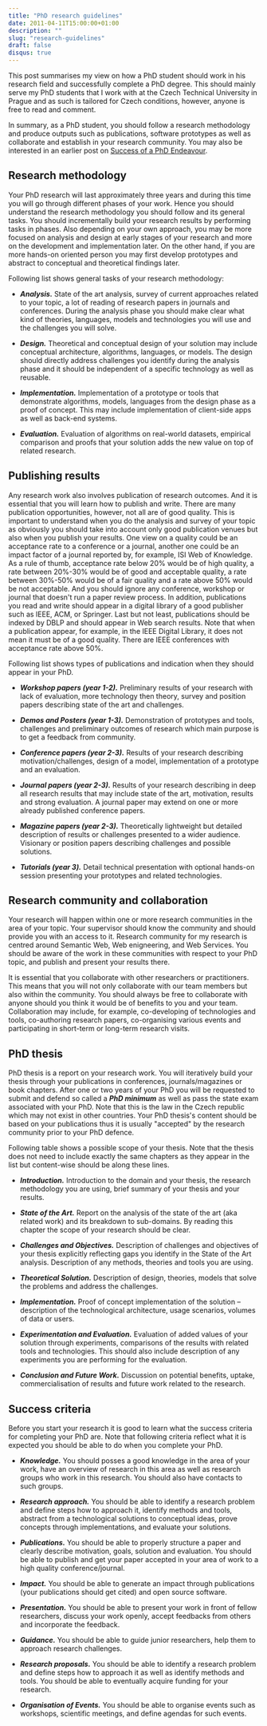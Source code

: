 ```yaml
---
title: "PhD research guidelines"
date: 2011-04-11T15:00:00+01:00
description: ""
slug: "research-guidelines"
draft: false
disqus: true
---
```


This post summarises my view on how a PhD student should work in his research field and successfully complete a PhD degree. This should mainly serve my PhD students that I work with at the Czech Technical University in Prague and as such is tailored for Czech conditions, however, anyone is free to read and comment. 

In summary, as a PhD student, you should follow a research methodology and produce outputs such as publications, software prototypes as well as collaborate and establish  in your research community. You may also be interested in an earlier post on [Success of a PhD Endeavour](/2008/07/success-phd-endeavour/).

## Research methodology

Your PhD research will last approximately three years and during this time you will go through different phases of your work. Hence you should understand the research methodology you should follow and its general tasks. You should incrementally build your research results by performing tasks in phases. Also depending on your own approach, you may be more focused on analysis and design at early stages of your research and more on the development and implementation later. On the other hand, if you are more hands-on oriented person you may first develop prototypes and abstract to conceptual and theoretical findings later.

Following list shows general tasks of your research methodology:

- ***Analysis.***	State of the art analysis, survey of current approaches related to your topic, a lot of reading of research papers in journals and conferences. During the analysis phase you should make clear what kind of theories, languages, models and technologies you will use and the challenges you will solve.

- ***Design.***	Theoretical and conceptual design of your solution may include conceptual architecture, algorithms, languages, or models. The design should directly address challenges you identify during the analysis phase and it should be independent of a specific technology as well as reusable.

- ***Implementation.***	Implementation of a prototype or tools that demonstrate algorithms, models, languages from the design phase as a proof of concept. This may include implementation of client-side apps as well as back-end systems.

- ***Evaluation.***	Evaluation of algorithms on real-world datasets, empirical comparison and proofs that your solution adds the new value on top of related research.

## Publishing results 

Any research work also involves publication of research outcomes. And it is essential that you will learn how to publish and write. There are many publication opportunities, however, not all are of good quality. This is important to understand when you do the analysis and survey of your topic as obviously you should take into account only good publication venues but also when you publish your results. One view on a quality could be an acceptance rate to a conference or a journal, another one could be an impact factor of a journal reported by, for example, ISI Web of Knowledge. As a rule of thumb, acceptance rate below 20% would be of high quality, a rate between 20%-30% would be of good and acceptable quality, a rate between 30%-50% would be of a fair quality and a rate above 50% would be not acceptable. And you should ignore any conference, workshop or journal that doesn't run a paper review process. In addition, publications you read and write should appear in a digital library of a good publisher such as IEEE, ACM, or Springer. Last but not least, publications should be indexed by DBLP and should appear in Web search results. Note that when a publication appear, for example, in the IEEE Digital Library, it does not mean it must be of a good quality. There are IEEE conferences with acceptance rate above 50%.

Following list shows types of publications and indication when they should appear in your PhD.

- ***Workshop papers (year 1-2).***	Preliminary results of your research with lack of evaluation, more technology then theory, survey and position papers describing state of the art and challenges.

- ***Demos and Posters (year 1-3).*** Demonstration of prototypes and tools, challenges and preliminary outcomes of research which main purpose is to get a feedback from community.

- ***Conference papers (year 2-3).***	Results of your research describing motivation/challenges, design of a model, implementation of a prototype and an evaluation.

- ***Journal papers (year 2-3).***	Results of your research describing in deep all research results that may include state of the art, motivation, results and strong evaluation. A journal paper may extend on one or more already published conference papers.

- ***Magazine papers (year 2-3).***	Theoretically lightweight but detailed description of results or challenges presented to a wider audience. Visionary or position papers describing challenges and possible solutions.

- ***Tutorials (year 3).***	Detail technical presentation with optional hands-on session presenting your prototypes and related technologies.

## Research community and collaboration

Your research will happen within one or more research communities in the area of your topic. Your supervisor should know the community and should provide you with an access to it. Research community for my research is centred around Semantic Web, Web enigneering, and Web Services. You should be aware of the work in these communities with respect to your PhD topic, and publish and present your results there.

It is essential that you collaborate with other researchers or practitioners. This means that you will not only collaborate with our team members but also within the community. You should always be free to collaborate with anyone should you think it would be of benefits to you and your team. Collaboration may include, for example, co-developing of technologies and tools, co-authoring research papers, co-organising various events and participating in short-term or long-term research visits.

## PhD thesis
PhD thesis is a report on your research work. You will iteratively build your thesis through your publications in conferences, journals/magazines or book chapters. After one or two years of your PhD you will be requested to submit and defend so called a ***PhD minimum*** as well as pass the state exam associated with your PhD. Note that this is the law in the Czech republic which may not exist in other countries. Your PhD thesis's content should be based on your publications thus it is usually "accepted" by the research community prior to your PhD defence.

Following table shows a possible scope of your thesis. Note that the thesis does not need to include exactly the same chapters as they appear in the list but content-wise should be along these lines.

- ***Introduction.***	Introduction to the domain and your thesis, the research methodology you are using, brief summary of your thesis and your results.

- ***State of the Art.***	Report on the analysis of the state of the art (aka related work) and its breakdown to sub-domains. By reading this chapter the scope of your research should be clear.

- ***Challenges and Objectives.***	Description of challenges and objectives of your thesis explicitly reflecting gaps you identify in the State of the Art analysis. Description of any methods, theories and tools you are using.

- ***Theoretical Solution.***	Description of design, theories, models that solve the problems and address the challenges.

- ***Implementation.***	Proof of concept implementation of the solution – description of the technological architecture, usage scenarios, volumes of data or users.

- ***Experimentation and Evaluation.***	Evaluation of added values of your solution through experiments, comparisons of the results with related tools and technologies. This should also include description of any experiments you are performing for the evaluation.

- ***Conclusion and Future Work.***	Discussion on potential benefits, uptake, commercialisation of results and future work related to the research.

## Success criteria

Before you start your research it is good to learn what the success criteria for completing your PhD are. Note that following criteria reflect what it is expected you should be able to do when you complete your PhD.

- ***Knowledge.***	You should posses a good knowledge in the area of your work, have an overview of research in this area as well as research groups who work in this research. You should also have contacts to such groups.

- ***Research approach.***	You should be able to identify a research problem and define steps how to approach it, identify methods and tools, abstract from a technological solutions to conceptual ideas, prove concepts through implementations, and evaluate your solutions.

- ***Publications.***	You should be able to properly structure a paper and clearly describe motivation, goals, solution and evaluation. You should be able to publish and get your paper accepted in your area of work to a high quality conference/journal.

- ***Impact.***	You should be able to generate an impact through publications (your publications should get cited) and open source software.

- ***Presentation.***	You should be able to present your work in front of fellow researchers, discuss your work openly, accept feedbacks from others and incorporate the feedback.

- ***Guidance.***	You should be able to guide junior researchers, help them to approach research challenges.

- ***Research proposals.***	You should be able to identify a research problem and define steps how to approach it as well as identify methods and tools. You should be able to eventually acquire funding for your research.

- ***Organisation of Events.***	You should be able to organise events such as workshops, scientific meetings, and define agendas for such events.
